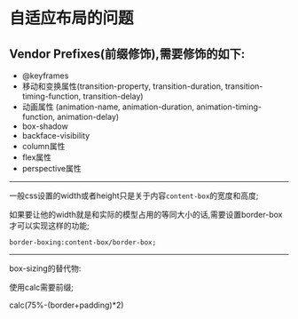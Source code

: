 # 自适应布局的问题

## Vendor  Prefixes(前缀修饰),需要修饰的如下:

* @keyframes
* 移动和变换属性(transition-property, transition-duration, transition-timing-function, transition-delay)
* 动画属性 (animation-name, animation-duration, animation-timing-function, animation-delay)
* box-shadow
* backface-visibility
* column属性
* flex属性
* perspective属性

***

一般css设置的width或者height只是关于内容`content-box`的宽度和高度;

如果要让他的width就是和实际的模型占用的等同大小的话,需要设置border-box才可以实现这样的功能;

```css3
border-boxing:content-box/border-box;
```

***

box-sizing的替代物:

使用calc需要前缀;

calc(75%-(border+padding)*2)